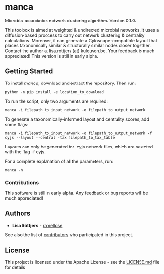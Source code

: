 # manca

Microbial association network clustering algorithm. Version 0.1.0.

This toolbox is aimed at weighted & undirected microbial networks. It uses a diffusion-based proccess to carry out network clustering & centrality calculations.
Moreover, it can generate a Cytoscape-compatible layout that places taxonomically similar & structurally similar nodes closer together.
Contact the author at lisa.rottjers (at) kuleuven.be. Your feedback is much appreciated!
This version is still in early alpha.

## Getting Started

To install <i>manca</i>, download and extract the repository. Then run:
```
python -m pip install -e location_to_download
```

To run the script, only two arguments are required: 
```
manca -i filepath_to_input_network -o filepath_to_output_network
```

To generate a taxonomically-informed layout and centrality scores, add some flags:
```
manca -i filepath_to_input_network -o filepath_to_output_network -f cyjs --layout --central -tax filepath_to_tax_table
```

Layouts can only be generated for .cyjs network files, which are selected with the flag -f cyjs.

For a complete explanation of all the parameters, run:
```
manca -h
```

### Contributions

This software is still in early alpha. Any feedback or bug reports will be much appreciated!

## Authors

* **Lisa Röttjers** - [ramellose](https://github.com/ramellose)

See also the list of [contributors](https://github.com/ramellose/manca/contributors) who participated in this project.

## License

This project is licensed under the Apache License - see the [LICENSE.md](LICENSE.md) file for details


